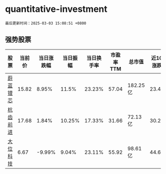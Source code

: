 # quantitative-investment

`最后更新时间：2025-03-03 15:08:51 +0800`

## 强势股票

|股票|当前价|当日涨跌幅|当日振幅|当日换手率|市盈率TTM|总市值|近10日涨跌幅|
|----|----|----|----|----|----|----|----|
|[蔚蓝锂芯](https://xueqiu.com/S/SZ002245)|15.82|8.95%|11.5%|23.23%|57.04|182.25亿|23.4%|
|[杭齿前进](https://xueqiu.com/S/SH601177)|17.68|1.84%|10.25%|17.33%|31.66|72.13亿|30.29%|
|[大位科技](https://xueqiu.com/S/SH600589)|6.67|-9.99%|9.04%|23.11%|55.92|98.61亿|44.69%|
